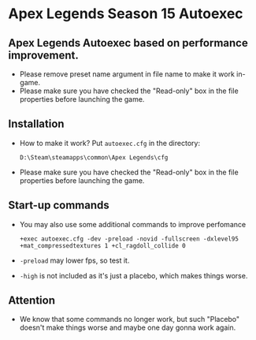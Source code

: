 # Apex Legends Season 15 Autoexec

## Apex Legends Autoexec based on performance improvement.

- Please remove preset name argument in file name to make it work in-game.
- Please make sure you have checked the "Read-only" box in the file properties before launching the game.

## Installation

- How to make it work? Put ``autoexec.cfg`` in the directory:

    ```
    D:\Steam\steamapps\common\Apex Legends\cfg
    ```
- Please make sure you have checked the "Read-only" box in the file properties before launching the game.  

## Start-up commands

- You may also use some additional commands to improve perfomance

    ```
    +exec autoexec.cfg -dev -preload -novid -fullscreen -dxlevel95 +mat_compressedtextures 1 +cl_ragdoll_collide 0
    ```
- ``-preload`` may lower fps, so test it.
- ``-high`` is not included as it's just a placebo, which makes things worse.

## Attention
- We know that some commands no longer work, but such "Placebo" doesn't make things worse and maybe one day gonna work again.
